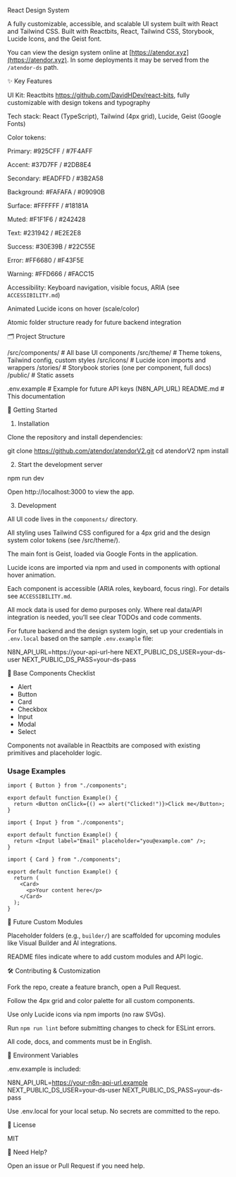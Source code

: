 React Design System

A fully customizable, accessible, and scalable UI system built with React and Tailwind CSS.
Built with Reactbits, React, Tailwind CSS, Storybook, Lucide Icons, and the Geist font.

You can view the design system online at [https://atendor.xyz](https://atendor.xyz). In some deployments it may be served from the `/atendor-ds` path.


✨ Key Features

UI Kit: Reactbits https://github.com/DavidHDev/react-bits, fully customizable with design tokens and typography

Tech stack: React (TypeScript), Tailwind (4px grid), Lucide, Geist (Google Fonts)

Color tokens:

Primary: #925CFF / #7F4AFF

Accent: #37D7FF / #2DB8E4

Secondary: #EADFFD / #3B2A58

Background: #FAFAFA / #09090B

Surface: #FFFFFF / #18181A

Muted: #F1F1F6 / #242428

Text: #231942 / #E2E2E8

Success: #30E39B / #22C55E

Error: #FF6680 / #F43F5E

Warning: #FFD666 / #FACC15

Accessibility: Keyboard navigation, visible focus, ARIA (see `ACCESSIBILITY.md`)

Animated Lucide icons on hover (scale/color)

Atomic folder structure ready for future backend integration


🗂️ Project Structure


/src/components/   # All base UI components
/src/theme/        # Theme tokens, Tailwind config, custom styles
/src/icons/        # Lucide icon imports and wrappers
/stories/          # Storybook stories (one per component, full docs)
/public/           # Static assets

.env.example       # Example for future API keys (N8N_API_URL)
README.md          # This documentation

🚀 Getting Started

1. Installation

Clone the repository and install dependencies:

git clone https://github.com/atendor/atendorV2.git
cd atendorV2
npm install

2. Start the development server

npm run dev

Open http://localhost:3000 to view the app.

3. Development

All UI code lives in the `components/` directory.


All styling uses Tailwind CSS configured for a 4px grid and the design system color tokens (see /src/theme/).


The main font is Geist, loaded via Google Fonts in the application.

Lucide icons are imported via npm and used in components with optional hover animation.

Each component is accessible (ARIA roles, keyboard, focus ring). For details see `ACCESSIBILITY.md`.

All mock data is used for demo purposes only. Where real data/API integration is needed, you’ll see clear TODOs and code comments.

For future backend and the design system login, set up your credentials in `.env.local` based on the sample `.env.example` file:

N8N_API_URL=https://your-api-url-here
NEXT_PUBLIC_DS_USER=your-ds-user
NEXT_PUBLIC_DS_PASS=your-ds-pass

🧩 Base Components Checklist

- Alert
- Button
- Card
- Checkbox
- Input
- Modal
- Select

Components not available in Reactbits are composed with existing primitives and placeholder logic.

### Usage Examples

```tsx
import { Button } from "./components";

export default function Example() {
  return <Button onClick={() => alert("Clicked!")}>Click me</Button>;
}
```

```tsx
import { Input } from "./components";

export default function Example() {
  return <Input label="Email" placeholder="you@example.com" />;
}
```

```tsx
import { Card } from "./components";

export default function Example() {
  return (
    <Card>
      <p>Your content here</p>
    </Card>
  );
}
```


🔮 Future Custom Modules

Placeholder folders (e.g., `builder/`) are scaffolded for upcoming modules like Visual Builder and AI integrations.

README files indicate where to add custom modules and API logic.

🛠️ Contributing & Customization

Fork the repo, create a feature branch, open a Pull Request.

Follow the 4px grid and color palette for all custom components.

Use only Lucide icons via npm imports (no raw SVGs).

Run `npm run lint` before submitting changes to check for ESLint errors.

All code, docs, and comments must be in English.

🔐 Environment Variables

.env.example is included:

N8N_API_URL=https://your-n8n-api-url.example
NEXT_PUBLIC_DS_USER=your-ds-user
NEXT_PUBLIC_DS_PASS=your-ds-pass

Use .env.local for your local setup. No secrets are committed to the repo.

👀 License

MIT

💬 Need Help?

Open an issue or Pull Request if you need help.

